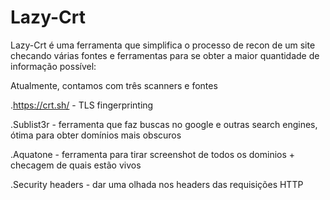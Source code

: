 # Lazy-Crt <br>

Lazy-Crt é uma ferramenta que simplifica o processo de recon de um site checando várias fontes e ferramentas para se obter a maior quantidade de informação possível: <br>

Atualmente, contamos com três scanners e fontes <br>

.https://crt.sh/  - TLS fingerprinting <br>

.Sublist3r - ferramenta que faz buscas no google e outras search engines, ótima para obter domínios mais obscuros <br>

.Aquatone - ferramenta para tirar screenshot de todos os dominios + checagem de quais estão vivos <br>

.Security headers - dar uma olhada nos headers das requisições HTTP 


